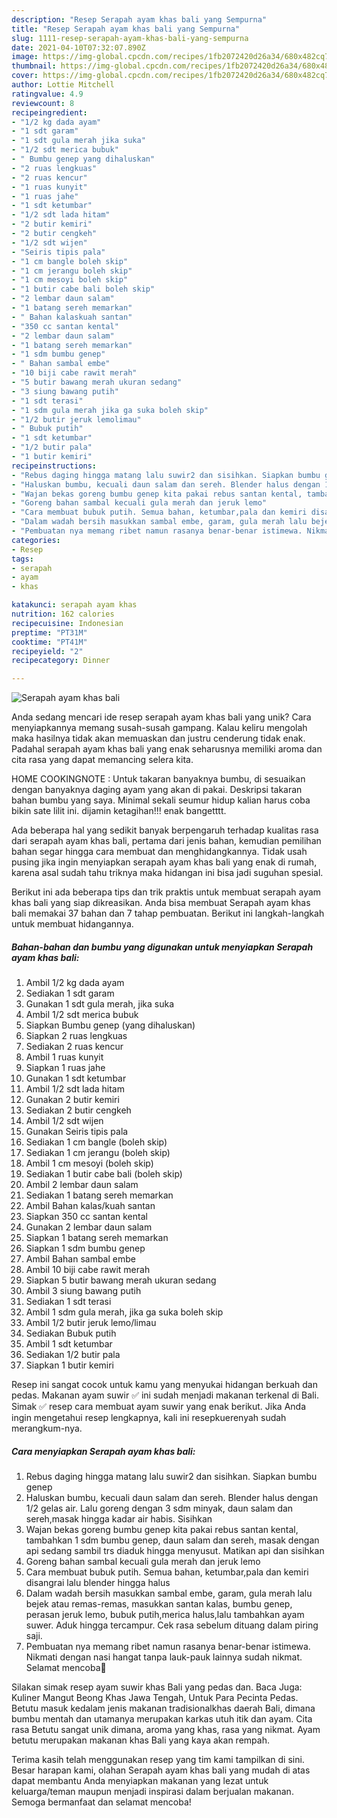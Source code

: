 ```yaml
---
description: "Resep Serapah ayam khas bali yang Sempurna"
title: "Resep Serapah ayam khas bali yang Sempurna"
slug: 1111-resep-serapah-ayam-khas-bali-yang-sempurna
date: 2021-04-10T07:32:07.890Z
image: https://img-global.cpcdn.com/recipes/1fb2072420d26a34/680x482cq70/serapah-ayam-khas-bali-foto-resep-utama.jpg
thumbnail: https://img-global.cpcdn.com/recipes/1fb2072420d26a34/680x482cq70/serapah-ayam-khas-bali-foto-resep-utama.jpg
cover: https://img-global.cpcdn.com/recipes/1fb2072420d26a34/680x482cq70/serapah-ayam-khas-bali-foto-resep-utama.jpg
author: Lottie Mitchell
ratingvalue: 4.9
reviewcount: 8
recipeingredient:
- "1/2 kg dada ayam"
- "1 sdt garam"
- "1 sdt gula merah jika suka"
- "1/2 sdt merica bubuk"
- " Bumbu genep yang dihaluskan"
- "2 ruas lengkuas"
- "2 ruas kencur"
- "1 ruas kunyit"
- "1 ruas jahe"
- "1 sdt ketumbar"
- "1/2 sdt lada hitam"
- "2 butir kemiri"
- "2 butir cengkeh"
- "1/2 sdt wijen"
- "Seiris tipis pala"
- "1 cm bangle boleh skip"
- "1 cm jerangu boleh skip"
- "1 cm mesoyi boleh skip"
- "1 butir cabe bali boleh skip"
- "2 lembar daun salam"
- "1 batang sereh memarkan"
- " Bahan kalaskuah santan"
- "350 cc santan kental"
- "2 lembar daun salam"
- "1 batang sereh memarkan"
- "1 sdm bumbu genep"
- " Bahan sambal embe"
- "10 biji cabe rawit merah"
- "5 butir bawang merah ukuran sedang"
- "3 siung bawang putih"
- "1 sdt terasi"
- "1 sdm gula merah jika ga suka boleh skip"
- "1/2 butir jeruk lemolimau"
- " Bubuk putih"
- "1 sdt ketumbar"
- "1/2 butir pala"
- "1 butir kemiri"
recipeinstructions:
- "Rebus daging hingga matang lalu suwir2 dan sisihkan. Siapkan bumbu genep"
- "Haluskan bumbu, kecuali daun salam dan sereh. Blender halus dengan 1/2 gelas air. Lalu goreng dengan 3 sdm minyak, daun salam dan sereh,masak hingga kadar air habis. Sisihkan"
- "Wajan bekas goreng bumbu genep kita pakai rebus santan kental, tambahkan 1 sdm bumbu genep, daun salam dan sereh, masak dengan api sedang sambil trs diaduk hingga menyusut. Matikan api dan sisihkan"
- "Goreng bahan sambal kecuali gula merah dan jeruk lemo"
- "Cara membuat bubuk putih. Semua bahan, ketumbar,pala dan kemiri disangrai lalu blender hingga halus"
- "Dalam wadah bersih masukkan sambal embe, garam, gula merah lalu bejek atau remas-remas, masukkan santan kalas, bumbu genep, perasan jeruk lemo, bubuk putih,merica halus,lalu tambahkan ayam suwer. Aduk hingga tercampur. Cek rasa sebelum dituang dalam piring saji."
- "Pembuatan nya memang ribet namun rasanya benar-benar istimewa. Nikmati dengan nasi hangat tanpa lauk-pauk lainnya sudah nikmat. Selamat mencoba🤗"
categories:
- Resep
tags:
- serapah
- ayam
- khas

katakunci: serapah ayam khas 
nutrition: 162 calories
recipecuisine: Indonesian
preptime: "PT31M"
cooktime: "PT41M"
recipeyield: "2"
recipecategory: Dinner

---
```



![Serapah ayam khas bali](https://img-global.cpcdn.com/recipes/1fb2072420d26a34/680x482cq70/serapah-ayam-khas-bali-foto-resep-utama.jpg)

Anda sedang mencari ide resep serapah ayam khas bali yang unik? Cara menyiapkannya memang susah-susah gampang. Kalau keliru mengolah maka hasilnya tidak akan memuaskan dan justru cenderung tidak enak. Padahal serapah ayam khas bali yang enak seharusnya memiliki aroma dan cita rasa yang dapat memancing selera kita.

HOME COOKINGNOTE : Untuk takaran banyaknya bumbu, di sesuaikan dengan banyaknya daging ayam yang akan di pakai. Deskripsi takaran bahan bumbu yang saya. Minimal sekali seumur hidup kalian harus coba bikin sate lilit ini. dijamin ketagihan!!! enak bangetttt.

Ada beberapa hal yang sedikit banyak berpengaruh terhadap kualitas rasa dari serapah ayam khas bali, pertama dari jenis bahan, kemudian pemilihan bahan segar hingga cara membuat dan menghidangkannya. Tidak usah pusing jika ingin menyiapkan serapah ayam khas bali yang enak di rumah, karena asal sudah tahu triknya maka hidangan ini bisa jadi suguhan spesial.


Berikut ini ada beberapa tips dan trik praktis untuk membuat serapah ayam khas bali yang siap dikreasikan. Anda bisa membuat Serapah ayam khas bali memakai 37 bahan dan 7 tahap pembuatan. Berikut ini langkah-langkah untuk membuat hidangannya.

<!--inarticleads1-->

##### Bahan-bahan dan bumbu yang digunakan untuk menyiapkan Serapah ayam khas bali:

1. Ambil 1/2 kg dada ayam
1. Sediakan 1 sdt garam
1. Gunakan 1 sdt gula merah, jika suka
1. Ambil 1/2 sdt merica bubuk
1. Siapkan  Bumbu genep (yang dihaluskan)
1. Siapkan 2 ruas lengkuas
1. Sediakan 2 ruas kencur
1. Ambil 1 ruas kunyit
1. Siapkan 1 ruas jahe
1. Gunakan 1 sdt ketumbar
1. Ambil 1/2 sdt lada hitam
1. Gunakan 2 butir kemiri
1. Sediakan 2 butir cengkeh
1. Ambil 1/2 sdt wijen
1. Gunakan Seiris tipis pala
1. Sediakan 1 cm bangle (boleh skip)
1. Sediakan 1 cm jerangu (boleh skip)
1. Ambil 1 cm mesoyi (boleh skip)
1. Sediakan 1 butir cabe bali (boleh skip)
1. Ambil 2 lembar daun salam
1. Sediakan 1 batang sereh memarkan
1. Ambil  Bahan kalas/kuah santan
1. Siapkan 350 cc santan kental
1. Gunakan 2 lembar daun salam
1. Siapkan 1 batang sereh memarkan
1. Siapkan 1 sdm bumbu genep
1. Ambil  Bahan sambal embe
1. Ambil 10 biji cabe rawit merah
1. Siapkan 5 butir bawang merah ukuran sedang
1. Ambil 3 siung bawang putih
1. Sediakan 1 sdt terasi
1. Ambil 1 sdm gula merah, jika ga suka boleh skip
1. Ambil 1/2 butir jeruk lemo/limau
1. Sediakan  Bubuk putih
1. Ambil 1 sdt ketumbar
1. Sediakan 1/2 butir pala
1. Siapkan 1 butir kemiri


Resep ini sangat cocok untuk kamu yang menyukai hidangan berkuah dan pedas. Makanan ayam suwir ✅ ini sudah menjadi makanan terkenal di Bali. Simak ✅ resep cara membuat ayam suwir yang enak berikut. Jika Anda ingin mengetahui resep lengkapnya, kali ini resepkuerenyah sudah merangkum-nya. 

<!--inarticleads2-->

##### Cara menyiapkan Serapah ayam khas bali:

1. Rebus daging hingga matang lalu suwir2 dan sisihkan. Siapkan bumbu genep
1. Haluskan bumbu, kecuali daun salam dan sereh. Blender halus dengan 1/2 gelas air. Lalu goreng dengan 3 sdm minyak, daun salam dan sereh,masak hingga kadar air habis. Sisihkan
1. Wajan bekas goreng bumbu genep kita pakai rebus santan kental, tambahkan 1 sdm bumbu genep, daun salam dan sereh, masak dengan api sedang sambil trs diaduk hingga menyusut. Matikan api dan sisihkan
1. Goreng bahan sambal kecuali gula merah dan jeruk lemo
1. Cara membuat bubuk putih. Semua bahan, ketumbar,pala dan kemiri disangrai lalu blender hingga halus
1. Dalam wadah bersih masukkan sambal embe, garam, gula merah lalu bejek atau remas-remas, masukkan santan kalas, bumbu genep, perasan jeruk lemo, bubuk putih,merica halus,lalu tambahkan ayam suwer. Aduk hingga tercampur. Cek rasa sebelum dituang dalam piring saji.
1. Pembuatan nya memang ribet namun rasanya benar-benar istimewa. Nikmati dengan nasi hangat tanpa lauk-pauk lainnya sudah nikmat. Selamat mencoba🤗


Silakan simak resep ayam suwir khas Bali yang pedas dan. Baca Juga: Kuliner Mangut Beong Khas Jawa Tengah, Untuk Para Pecinta Pedas. Betutu masuk kedalam jenis makanan tradisionalkhas daerah Bali, dimana bumbu mentah dan utamanya merupakan karkas utuh itik dan ayam. Cita rasa Betutu sangat unik dimana, aroma yang khas, rasa yang nikmat. Ayam betutu merupakan makanan khas Bali yang kaya akan rempah. 

Terima kasih telah menggunakan resep yang tim kami tampilkan di sini. Besar harapan kami, olahan Serapah ayam khas bali yang mudah di atas dapat membantu Anda menyiapkan makanan yang lezat untuk keluarga/teman maupun menjadi inspirasi dalam berjualan makanan. Semoga bermanfaat dan selamat mencoba!
